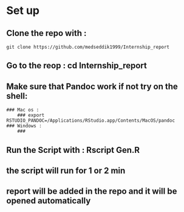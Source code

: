 # Set up 

## Clone the repo with :  
      
 ```
git clone https://github.com/medseddik1999/Internship_report
``` 

## Go to the reop :  cd Internship_report  
## Make sure that Pandoc work if not try  on the shell: 
    ### Mac os : 
        ### export RSTUDIO_PANDOC=/Applications/RStudio.app/Contents/MacOS/pandoc 
    ### Windows : 
        ### 
    
## Run the Script with : Rscript Gen.R  

## the script will run for  1 or 2 min 

## report will be added in the repo and it will be opened  automatically  
